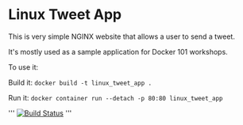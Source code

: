 # Linux Tweet App

This is very simple NGINX website that allows a user to send a tweet. 

It's mostly used as a sample application for Docker 101 workshops. 

To use it:

Build it:
`docker build -t linux_tweet_app .`

Run it:
`docker container run --detach -p 80:80 linux_tweet_app`

'''
[![Build Status](https://travis-ci.com/alpayay/autobuilds.svg?branch=main)](https://travis-ci.com/alpayay/autobuilds)
'''